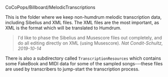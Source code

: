  CoCoPops/Billboard/MelodicTranscriptions

This is the folder where we keep non-humdrum melodic transcription data, including Sibelius and XML files.
The XML files are the most important, as XML is the format which will be translated to Humdrum.

> I'd like to phase the Sibelius and Musescore files out completely, and do all editing directly on XML (using Musescore).
> *Nat Condit-Schultz, 2019-10-14*

There is also a subdirectory called `TranscriptionResources` which contains some FakeBook and MIDI data for some of the sampled songs---these files are used by transcribers to jump-start the transcription process.
